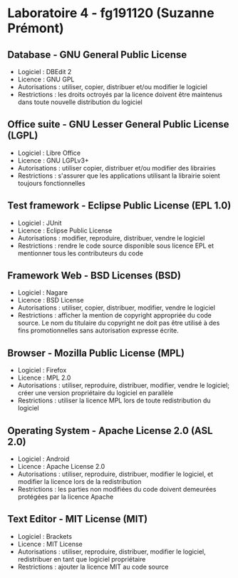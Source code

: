 # Laboratoire 4 - fg191120 (Suzanne Prémont)

## Database - GNU General Public License
* Logiciel : DBEdit 2
* Licence : GNU GPL
* Autorisations : utiliser, copier, distribuer et/ou modifier le logiciel
* Restrictions : les droits octroyés par la licence doivent être maintenus dans toute nouvelle distribution du logiciel

## Office suite - GNU Lesser General Public License (LGPL)
- Logiciel : Libre Office
- Licence : GNU LGPLv3+
- Autorisations : utiliser copier, distribuer et/ou modifier des librairies
- Restrictions : s'assurer que les applications utilisant la librairie soient toujours fonctionnelles

## Test framework - Eclipse Public License (EPL 1.0)
* Logiciel : JUnit
* Licence : Eclipse Public License
* Autorisations : modifier, reproduire, distribuer, vendre le logiciel
* Restrictions : rendre le code source disponible sous licence EPL et mentionner tous les contributeurs du code

## Framework Web - BSD Licenses (BSD)
* Logiciel : Nagare
* Licence : BSD License
* Autorisations : utiliser, copier, distribuer, modifier, vendre le logiciel
* Restrictions : afficher la mention de copyright appropriée du code source. Le nom du titulaire du copyright ne doit pas être utilisé à des fins promotionnelles sans autorisation expresse écrite.

## Browser - Mozilla Public License (MPL)
* Logiciel : Firefox
* Licence : MPL 2.0
* Autorisations : utiliser, reproduire, distribuer, modifier, vendre le logiciel; créer une version propriétaire du logiciel en parallèle
* Restrictions : utiliser la licence MPL lors de toute redistribution du logiciel

## Operating System - Apache License 2.0 (ASL 2.0)
* Logiciel : Android
* Licence : Apache License 2.0
* Autorisations : utiliser, reproduire, distribuer, modifier le logiciel, et modifier la licence lors de la redistribution
* Restrictions : les parties non modifiées du code doivent demeurées protégées par la licence Apache

## Text Editor - MIT License (MIT)
* Logiciel : Brackets
* Licence : MIT License
* Autorisations : utiliser, reproduire, distribuer, modifier le logiciel, redistribuer en tant que logiciel propriétaire
* Restrictions : ajouter la licence MIT au code source